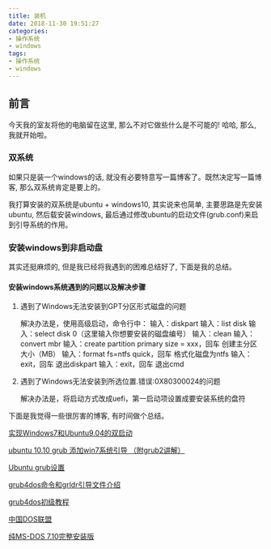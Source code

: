 ```yaml
---
title: 装机
date: 2018-11-30 19:51:27
categories:
- 操作系统
- windows
tags:
- 操作系统
- windows
---
```


## 前言

今天我的室友将他的电脑留在这里, 那么不对它做些什么是不可能的! 哈哈, 那么, 我就开始啦。



<!--more-->

### 双系统

如果只是装一个windows的话, 就没有必要特意写一篇博客了。既然决定写一篇博客, 那么双系统肯定是要上的。

我打算安装的双系统是ubuntu + windows10, 其实说来也简单, 主要思路是先安装ubuntu, 然后载安装windows, 最后通过修改ubuntu的启动文件(grub.conf)来启到引导系统的作用。



### 安装windows到非启动盘

其实还挺麻烦的, 但是我已经将我遇到的困难总结好了, 下面是我的总结。



#### 安装windows系统遇到的问题以及解决步骤

1. 遇到了Windows无法安装到GPT分区形式磁盘的问题

   解决办法是，使用高级启动，命令行中：
   输入：diskpart
   输入：list disk
   输入：select disk 0（这里输入你想要安装的磁盘编号）
   输入：clean
   输入：convert mbr
   输入：create partition primary size = xxx，回车
   创建主分区大小（MB）
   输入：format fs=ntfs quick，回车
   格式化磁盘为ntfs
   输入：exit，回车
   退出diskpart
   输入：exit，回车
   退出cmd

2. 遇到了Windows无法安装到所选位置.错误:0X80300024的问题

   解决办法是，将启动方式改成uefi，第一启动项设置成要安装系统的盘符



下面是我觉得一些很厉害的博客, 有时间做个总结。

[实现Windows7和Ubuntu9.04的双启动](http://www.cqvip.com/QK/87339A/200910X/68789083504848575148494854.html)

[ubuntu 10.10 grub 添加win7系统引导 （附grub2讲解）](http://blog.chinaunix.net/uid-15007890-id-3056369.html)

[Ubuntu grub设置](https://blog.csdn.net/thalo1204/article/details/48369093)

[grub4dos命令和grldr引导文件介绍](https://blog.csdn.net/a5nan/article/details/65435072)

[grub4dos初级教程](https://blog.csdn.net/weixin_42809008/article/details/81232824)

[中国DOS联盟](http://cndos.fam.cx/forum/viewthread.php?tid=28300&fpage=1)

[纯MS-DOS 7.10完整安装版](http://www.cn-dos.net/newdos/dosart32.htm)